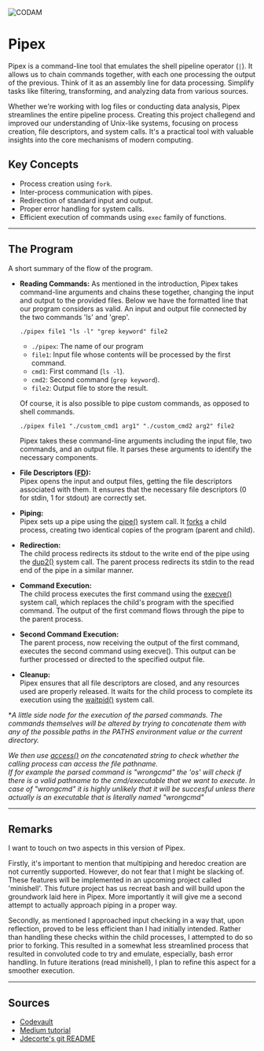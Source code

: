 <img src="https://i.imgur.com/HG66CCx.png?raw=true" alt="CODAM" style="max-width: 50%;">

# Pipex
Pipex is a command-line tool that emulates the shell pipeline operator (`|`). It allows us to chain commands together, with each one processing the output of the previous. Think of it as an assembly line for data processing. Simplify tasks like filtering, transforming, and analyzing data from various sources.  

Whether we're working with log files or conducting data analysis, Pipex streamlines the entire pipeline process.
Creating this project challegend and improved our understanding of Unix-like systems, focusing on process creation, file descriptors, and system calls. It's a practical tool with valuable insights into the core mechanisms of modern computing.


## Key Concepts  
- Process creation using `fork`.
- Inter-process communication with pipes.
- Redirection of standard input and output.
- Proper error handling for system calls.
- Efficient execution of commands using `exec` family of functions.

---

## The Program
A short summary of the flow of the program.

- **Reading Commands:**
  As mentioned in the introduction, Pipex takes command-line arguments and chains these together, changing the input and output to the provided files.
  Below we have the formatted line that our program considers as valid. An input and output file connected by the two commands 'ls' and 'grep'.

  `./pipex file1 "ls -l" "grep keyword" file2`

  - `./pipex`: The name of our program
  - `file1`: Input file whose contents will be processed by the first command.
  - `cmd1`: First command (`ls -l`).
  - `cmd2`: Second command (`grep keyword`).
  - `file2`: Output file to store the result.

  Of course, it is also possible to pipe custom commands, as opposed to shell commands.

  `./pipex file1 "./custom_cmd1 arg1" "./custom_cmd2 arg2" file2`

  Pipex takes these command-line arguments including the input file, two commands, and an output file.
  It parses these arguments to identify the necessary components.

- **File Descriptors ([FD](https://en.wikipedia.org/wiki/File_descriptor)):**  
  Pipex opens the input and output files, getting the file descriptors associated with them.
  It ensures that the necessary file descriptors (0 for stdin, 1 for stdout) are correctly set.

- **Piping:**  
  Pipex sets up a pipe using the [pipe()](https://www.geeksforgeeks.org/pipe-system-call/?ref=gcse) system call.
  It [forks](https://www.geeksforgeeks.org/fork-system-call/) a child process, creating two identical copies of the program (parent and child).

- **Redirection:**  
  The child process redirects its stdout to the write end of the pipe using the [dup2()](https://www.geeksforgeeks.org/dup-dup2-linux-system-call/) system call.
  The parent process redirects its stdin to the read end of the pipe in a similar manner.

- **Command Execution:**  
  The child process executes the first command using the [execve()](https://www.geeksforgeeks.org/exec-family-of-functions-in-c/) system call, which replaces the child's program with the specified command.
  The output of the first command flows through the pipe to the parent process.

- **Second Command Execution:**  
  The parent process, now receiving the output of the first command, executes the second command using execve().
  This output can be further processed or directed to the specified output file.
  
- **Cleanup:**  
  Pipex ensures that all file descriptors are closed, and any resources used are properly released.
  It waits for the child process to complete its execution using the [waitpid()](https://www.geeksforgeeks.org/wait-system-call-c/) system call.


**A little side node for the execution of the parsed commands. The commands themselves will be altered by trying to concatenate them with any of the possible paths in the PATHS environment value or the current directory.*  

*We then use [access()](https://linux.die.net/man/2/access) on the concatenated string to check whether the calling process can access the file pathname.*  
*If for example the parsed command is "wrongcmd" the 'os' will check if there is a valid pathname to the cmd/executable that we want to execute. In case of "wrongcmd" it is highly unlikely that it will be succesful unless there actually is an executable that is literally named "wrongcmd"*

---

## Remarks

I want to touch on two aspects in this version of Pipex.  

Firstly, it's important to mention that multipiping and heredoc creation are not currently supported. However, do not fear that I might be slacking of. These features will be implemented in an upcoming project called 'minishell'. This future project has us recreat bash and will build upon the groundwork laid here in Pipex. More importantly it will give me a second attempt to actually approach piping in a proper way.

Secondly, as mentioned I approached input checking in a way that, upon reflection, proved to be less efficient than I had initially intended. Rather than handling these checks within the child processes, I attempted to do so prior to forking. This resulted in a somewhat less streamlined process that resulted in convoluted code to try and emulate, especially, bash error handling. In future iterations (read minishell), I plan to refine this aspect for a smoother execution.

---

## Sources

- [Codevault](https://www.youtube.com/watch?v=QD9YKSg3wCc&list=PLK4FY1IoDcHG-jUt93Cl7n7XLQDZ0q7Tv)
- [Medium tutorial](https://csnotes.medium.com/pipex-tutorial-42-project-4469f5dd5901)
- [Jdecorte's git README](https://github.com/jdecorte-be/42-Pipex)
